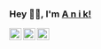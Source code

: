 ### Hey 👋🏽, I'm [A n i k!](https://www.facebook.com/ap1eek/) 
<a href="https://www.facebook.com/ap1eek/">
  <img align="left" alt="A n i k's Facebook" width="22px" src="https://cdn.jsdelivr.net/npm/simple-icons@3.13.0/icons/facebook.svg" />
</a>
<a href="https://www.linkedin.com/in/alamparvezanik/">
  <img align="left" alt="A n i k's LinkdeIN" width="22px" src="https://cdn.jsdelivr.net/npm/simple-icons@v3/icons/linkedin.svg" />
</a>
<a href="https://www.instagram.com/one_eek/">
  <img align="left" alt="A n i k's Instagram" width="22px" src="https://cdn.jsdelivr.net/npm/simple-icons@v3/icons/instagram.svg" />
</a>
